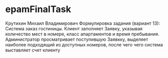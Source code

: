 # epamFinalTask
Крутихин Михаил Владимирович
Формулировка задания (вариант 13):
Система заказ гостиницы. Клиент заполняет Заявку, указывая количество мест в номере, класс апартаментов и время пребывания. Администратор просматривает поступившую Заявкку, выделяет наиболее подходящий из доступных номеров, после чего чего система выставляет счет клиенту
